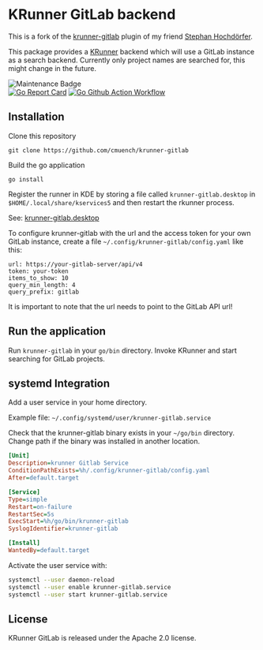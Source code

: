 # KRunner GitLab backend

This is a fork of the [krunner-gitlab](https://github.com/shochdoerfer/krunner-gitlab) plugin of my friend [Stephan Hochdörfer](https://github.com/shochdoerfer).

This package provides a [KRunner](https://blog.davidedmundson.co.uk/blog/cross-process-runners/) backend which will use a GitLab instance as a search backend. Currently only project names are searched for, this might change in the future.

![Maintenance Badge](https://img.shields.io/maintenance/yes/2023.svg)                                      
[![Go Report Card](https://goreportcard.com/badge/github.com/cmuench/krunner-gitlab)](https://goreportcard.com/report/github.com/cmuench/krunner-gitlab)
[![Go Github Action Workflow](https://github.com/cmuench/krunner-gitlab/workflows/Go/badge.svg)](https://github.com/cmuench/krunner-gitlab/actions?query=workflow%3AGo)

## Installation

Clone this repository

```
git clone https://github.com/cmuench/krunner-gitlab
```

Build the go application

```
go install
```

Register the runner in KDE by storing a file called `krunner-gitlab.desktop` in `$HOME/.local/share/kservices5` and then restart the rkunner process.

See: [krunner-gitlab.desktop](krunner-gitlab.desktop)

To configure krunner-gitlab with the url and the access token for your own GitLab instance, create a file `~/.config/krunner-gitlab/config.yaml` like this:

```
url: https://your-gitlab-server/api/v4
token: your-token
items_to_show: 10
query_min_length: 4
query_prefix: gitlab

```

It is important to note that the url needs to point to the GitLab API url!

## Run the application

Run `krunner-gitlab` in your `go/bin` directory. Invoke KRunner and start searching for GitLab projects. 

## systemd Integration

Add a user service in your home directory.

Example file: `~/.config/systemd/user/krunner-gitlab.service`

Check that the krunner-gitlab binary exists in your `~/go/bin` directory. Change path if the binary was installed
in another location.

```ini
[Unit]
Description=krunner Gitlab Service
ConditionPathExists=%h/.config/krunner-gitlab/config.yaml
After=default.target

[Service]
Type=simple
Restart=on-failure
RestartSec=5s
ExecStart=%h/go/bin/krunner-gitlab
SyslogIdentifier=krunner-gitlab

[Install]
WantedBy=default.target
```

Activate the user service with:

```bash
systemctl --user daemon-reload
systemctl --user enable krunner-gitlab.service
systemctl --user start krunner-gitlab.service
```

## License

KRunner GitLab is released under the Apache 2.0 license.
